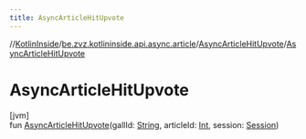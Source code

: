 ```yaml
---
title: AsyncArticleHitUpvote
---
```

//[KotlinInside](../../../index.html)/[be.zvz.kotlininside.api.async.article](../index.html)/[AsyncArticleHitUpvote](index.html)/[AsyncArticleHitUpvote](-async-article-hit-upvote.html)



# AsyncArticleHitUpvote



[jvm]\
fun [AsyncArticleHitUpvote](-async-article-hit-upvote.html)(gallId: [String](https://kotlinlang.org/api/latest/jvm/stdlib/kotlin/-string/index.html), articleId: [Int](https://kotlinlang.org/api/latest/jvm/stdlib/kotlin/-int/index.html), session: [Session](../../be.zvz.kotlininside.session/-session/index.html))




